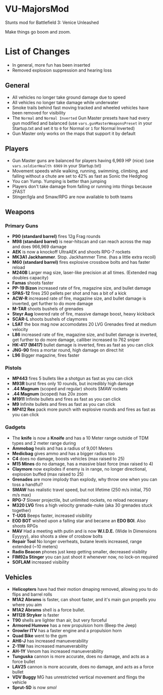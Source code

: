 # VU-MajorsMod
Stunts mod for Battlefield 3: Venice Unleashed

Make things go boom and zoom.

# List of Changes
- In general, more fun has been inserted
- Removed explosion suppression and hearing loss

## General
- All vehicles no longer take ground damage due to speed
- All vehicles no longer take damage while underwater
- Smoke trails behind fast moving tracked and wheeled vehicles have been removed for visibility
- The `Normal` and `Normal Inverted` Gun Master presets have had every gun modified and balanced (use `vars.gunMasterWeaponsPreset` in your Startup.txt and set it to `0` for Normal or `1` for Normal Inverted)
- Gun Master only works on the maps that support it by default

## Players
- Gun Master guns are balanced for players having 6,969 HP (nice) (use `vars.soldierHealth 6969` in your Startup.txt)
- Movement speeds while walking, running, swimming, climbing, and falling without a chute are set to 42% as fast as Sonic the Hedghog
- You can Yump. Yumping is better than jumping
- Players don't take damage from falling or running into things because 2FAST
- Stinger/Igla and Smaw/RPG are now available to both teams

## Weapons

### Primary Guns
- **P90 (standard barrel)** fires 12g Frag rounds
- **M98 (standard barrel)** is near-hitscan and can reach across the map and does 966,969 damage
- **AEK** is now a knockoff UltraAEK and shoots RPG-7 rockets
- **MK3A1 Jackhammer**. Stop. Jackhammer Time. (has a little extra recoil)
- **M60 (standard barrel)** fires explosive crossbow bolts and has faster reload
- **M240B** Larger mag size, laser-like precision at all times. (Extended mag doubles capacity)
- **Famas** shoots faster
- **PP-19 Bizon** increased rate of fire, magazine size, and bullet damage
- **SPAS-12** fires 250 pellets per shot and has a bit of a kick
- **ACW-R** increased rate of fire, magazine size, and bullet damage is inverted, get further to do more damage
- **M-TAR** shoots bushels of grenades
- **Steyr Aug** lowered rate of fire, massive damage boost, heavy kickback
- **SCAR-L** shoots bushels of claymores
- **LSAT** the box mag now accomodates 20 LVG Grenades fired at medium velocity
- **L86** increased rate of fire, magazine size, and bullet damage is inverted, get further to do more damage, calliber increased to 762 sniper
- **HK-417 (M417)** bullet damage is inverted, fires as fast as you can click
- **JNG-90** fires a mortar round, high damage on direct hit 
- **L96** Bigger magazine, fires faster

### Pistols
- **MP443** fires 5 bullets like a shotgun as fast as you can click
- **M93R** burst fires only 10 rounds, but incredibly high damage
- **.44 Magnum** (scoped and regular) shoots SMAW rockets
- **.44 Magnum** (scoped) has 20x zoom
- **M1911** Infinite bullets and fires as fast as you can click
- **M9** Infinite bullets and fires as fast as you can click
- **MP412 Rex** pack more punch with explosive rounds and fires as fast as you can click

### Gadgets
- The **knife** is now a **Knoife** and has a 10 Meter range outside of TDM types and 2 meter range during
- **Ammobag** heals and has a radius of 9,001 Meters
- **Medicbag** gives ammo and has a bigger radius too
- **C4** does no damage, boosts vehicles (max raised to 25)
- **M15 Mines** do no damage, has a massive blast force (max raised to 4)
- **Claymore** now explodes if enemy is in range, no longer directional, explosion buffed (max raised to 25)
- **Grenades** are more implody than explody, why throw one when you can toss a handful?
- **SMAW** has realistic travel speed, but not lifetime (250 m/s initial, 750 m/s max)
- **RPG-7** Slower projectile, but unlimited rockets, no reload necessary
- **M320 LVG** fires a high velocity grenade-nuke (aka 30 grenades stuck together)
- **T-UGS** Beeps faster, increased visibility
- **EOD BOT** wished upon a falling star and became an **EDO BOI**. Also shoots RPGs
- **MAV** Had a meeting with putin and is now **W.I.D.E.** (Wide In Dimensions Eyyyyy), also shoots a slew of crosbow bolts
- **Repair Tool** No longer overheats, butane levels increased, range extended (\~10 meters)
- **Radio Beacon** phones just keep getting smaller, decreased visiblity
- **FIM92a Stinger** you can just shoot it whenever now, no lock-on required
- **SOFLAM** increased visibility

## Vehicles
- **Helicopters** have had their motion dmaping removed, allowing you to do flips and barrel rolls
- **M1A2 Abrams** is faster, can shoot faster, and it's main gun propells you where you aim
- **M1A2 Abrams** shell is a force bullet.
- **M1128 Stryker** is faster
- **T90** shells are lighter than air, but very forceful
- **Armored Humvee** has a new propulsion horn (Beep the Jeep)
- **Growler ITV** has a faster engine and a propulsion horn
- **Quad Bike** went to the gym
- **AH6-J** has increased manueverability
- **Z-11W** has increased manueverability
- **AH-1Y** Venom has increased manueverability
- **Tunguska** cannon is more accurate, does no damage, and acts as a force bullet
- **LAV25** cannon is more accurate, does no damage, and acts as a force bullet
- **VDV Buggy** MG has unrestricted vertical movement and flings the vehicle
- **Sprut-SD** is now *smol*
